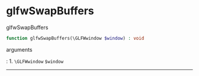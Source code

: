 # glfwSwapBuffers
glfwSwapBuffers

```php
function glfwSwapBuffers(\GLFWwindow $window) : void
```

arguments

:    1. `\GLFWwindow` `$window` 

---
     